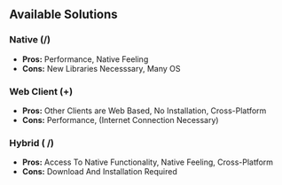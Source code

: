 ## Available Solutions

<h3>Native (<i class="fa fa-android"></i>/<i class="fa fa-apple"></i>)</h3>
<ul class="fragment fade-in">
  <li><strong>Pros:</strong> Performance, Native Feeling</li>
  <li><strong>Cons:</strong> New Libraries Necesssary, Many OS</li>
</ul>

<h3>Web Client (<i class="fa fa-html5"></i>+<i class="fa fa-css3"></i>)</h3>
<ul class="fragment fade-in">
  <li><strong>Pros:</strong> Other Clients are Web Based, No Installation, Cross-Platform</li>
  <li><strong>Cons:</strong> Performance, (Internet Connection Necessary)</li>
</ul>

<h3>Hybrid (<i class="fa fa-html5"></i> <i class="fa fa-long-arrow-right"></i> <i class="fa fa-android"></i>/<i class="fa fa-apple"></i>)</h3>
<ul class="fragment fade-in">
  <li><strong>Pros:</strong> Access To Native Functionality, Native Feeling, Cross-Platform</li>
  <li><strong>Cons:</strong> Download And Installation Required</li>
</ul>